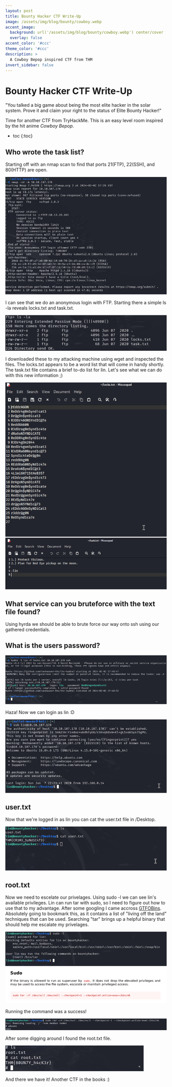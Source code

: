 ```yaml
---
layout: post
title: Bounty Hacker CTF Write-Up
image: /assets/img/blog/bounty/cowboy.webp
accent_image: 
  background: url('/assets/img/blog/bounty/cowboy.webp') center/cover
  overlay: false
accent_color: '#ccc'
theme_color: '#ccc'
description: >
  A Cowboy Bepop inspired CTF from THM
invert_sidebar: false
---
```


# Bounty Hacker CTF Write-Up

"You talked a big game about being the most elite hacker in the solar system. Prove it and claim your right to the status of Elite Bounty Hacker!"

Time for another CTF from TryHackMe.  This is an easy level room inspired by the hit anime *Cowboy Bepop*.

* toc
{:toc}

## Who wrote the task list?

Starting off with an nmap scan to find that ports 21(FTP), 22(SSH), and 80(HTTP) are open.  

<img src="/assets/img/blog/bounty/nmap.png">

I can see that we do an anonymous login with FTP.  Starting there a simple ls -la reveals locks.txt and task.txt.  

<img src="/assets/img/blog/bounty/ftp.png">

I downloaded these to my attacking machine using wget and inspected the files.  The locks.txt appears to be a word list that will come in handy shortly.  The task.txt file contains a brief to-do list for lin.  Let's see what we can do with this new information ;)

<img src="/assets/img/blog/bounty/locks.png">

<img src="/assets/img/blog/bounty/task.png">

## What service can you bruteforce with the text file found?

Using hyrda we should be able to brute force our way onto ssh using our gathered credentials.

## What is the users password? 

<img src="/assets/img/blog/bounty/hydra.png">

Haza!  Now we can login as lin :D

<img src="/assets/img/blog/bounty/lin.png">

## user.txt

Now that we're logged in as lin you can cat the user.txt file in /Desktop.

<img src="/assets/img/blog/bounty/user.png">

## root.txt

Now we need to escelate our privelages.  Using sudo -l we can see lin's available privileges.  Lin can run tar with sudo, so I need to figure out how to use that to my advantage.  After some googling I came accross <a href="https://gtfobins.github.io/">GTFOBins</a>.  Absolutely going to bookmark this, as it contains a list of "living off the land" techniques that can be used.  Searching "tar" brings up a helpful binary that should help me escalate my privelages.  

<img src="/assets/img/blog/bounty/sudo.png">

<img src="/assets/img/blog/bounty/tar.png">

Running the command was a success!

<img src="/assets/img/blog/bounty/whoami.png">

After some digging around I found the root.txt file.

<img src="/assets/img/blog/bounty/flag.png">

And there we have it!  Another CTF in the books :)




